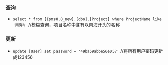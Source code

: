### 查询
+ `select * from [Ipms0.8_new].[dbo].[Project] where ProjectName like '南海%'` //模糊查询，项目名称中含有以南海开头的名称

### 更新
+ `update [User] set password = '49ba59abbe56e057'` //将所有用户密码更新成123456